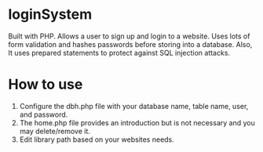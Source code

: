 # loginSystem
Built with PHP. Allows a user to sign up and login to a website. Uses lots of form validation and hashes passwords before storing into a database. Also, It uses prepared statements to protect against SQL injection attacks. 

# How to use
1. Configure the dbh.php file with your database name, table name, user, and password. 
2. The home.php file provides an introduction but is not necessary and you may delete/remove it. 
3. Edit library path based on your websites needs. 
